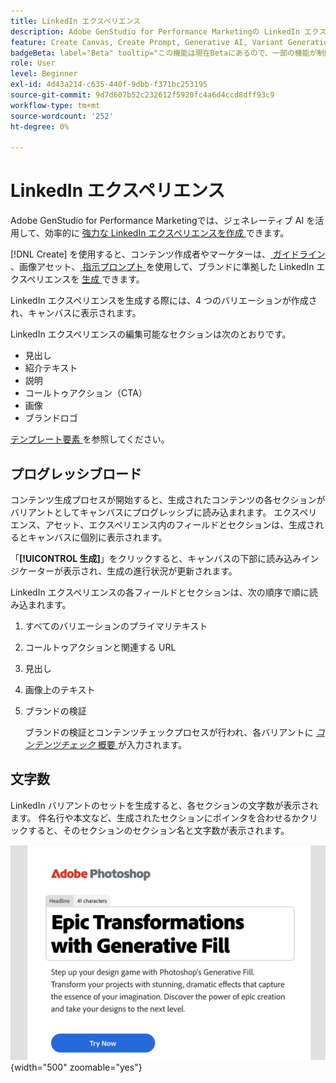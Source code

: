 ```yaml
---
title: LinkedIn エクスペリエンス
description: Adobe GenStudio for Performance Marketingの LinkedIn エクスペリエンスについて説明します。
feature: Create Canvas, Create Prompt, Generative AI, Variant Generation, Content Generation
badgeBeta: label="Beta" tooltip="この機能は現在Betaにあるので、一部の機能が制限されるか、変更される可能性があります。"
role: User
level: Beginner
exl-id: 4d43a214-c635-440f-9dbb-f371bc253195
source-git-commit: 9d7d607b52c232612f5920fc4a6d4ccd8dff93c9
workflow-type: tm+mt
source-wordcount: '252'
ht-degree: 0%

---
```


# LinkedIn エクスペリエンス

Adobe GenStudio for Performance Marketingでは、ジェネレーティブ AI を活用して、効率的に [ 強力な LinkedIn エクスペリエンスを作成 ](/help/user-guide/create/create-linkedin.md) できます。

[!DNL Create] を使用すると、コンテンツ作成者やマーケターは、[ ガイドライン ](/help/user-guide/guidelines/overview.md)、画像アセット、[ 指示プロンプト ](/help/user-guide/effective-prompts.md) を使用して、ブランドに準拠した LinkedIn エクスペリエンスを [ 生成 ](/help/user-guide/create/create-email-experience.md) できます。

LinkedIn エクスペリエンスを生成する際には、4 つのバリエーションが作成され、キャンバスに表示されます。

LinkedIn エクスペリエンスの編集可能なセクションは次のとおりです。

* 見出し
* 紹介テキスト
* 説明
* コールトゥアクション（CTA）
* 画像
* ブランドロゴ

[ テンプレート要素 ](/help/user-guide/content/use-templates.md#template-elements) を参照してください。

## プログレッシブロード

コンテンツ生成プロセスが開始すると、生成されたコンテンツの各セクションがバリアントとしてキャンバスにプログレッシブに読み込まれます。 エクスペリエンス、アセット、エクスペリエンス内のフィールドとセクションは、生成されるとキャンバスに個別に表示されます。

「**[!UICONTROL 生成]**」をクリックすると、キャンバスの下部に読み込みインジケーターが表示され、生成の進行状況が更新されます。

LinkedIn エクスペリエンスの各フィールドとセクションは、次の順序で順に読み込まれます。

1. すべてのバリエーションのプライマリテキスト
1. コールトゥアクションと関連する URL
1. 見出し
1. 画像上のテキスト
1. ブランドの検証

   ブランドの検証とコンテンツチェックプロセスが行われ、各バリアントに [_コンテンツチェック_ 概要 ](/help/user-guide/guidelines/brand-validation.md#content-check-summary) が入力されます。

## 文字数

LinkedIn バリアントのセットを生成すると、各セクションの文字数が表示されます。 件名行や本文など、生成されたセクションにポインタを合わせるかクリックすると、そのセクションのセクション名と文字数が表示されます。

![ 文字数 ](/help/assets/character-count.png){width="500" zoomable="yes"}
